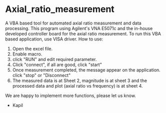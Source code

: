 # Axial_ratio_measurement
A VBA based tool for automated axial ratio measurement and data processing.
This program using Agilent's VNA E5071c and the in-house developed controller board for the axial ratio measurement. To run this VBA based application, use VISA driver. 
How to use:
1. Open the excel file.
2. Enable macro.
3. click "RUN" and edit required parameter.
5. Click "connect", if all are good, click "start"
6. Once measurement completed, the message appear  on the application. click "stop" or "Disconnect"
7. The measured data is at Sheet 2, magnitude is at sheet 3 and the processed data and plot (axial ratio vs frequency) is at sheet 4.

We are happy to implement more functions, please let us know.
- Kapil
